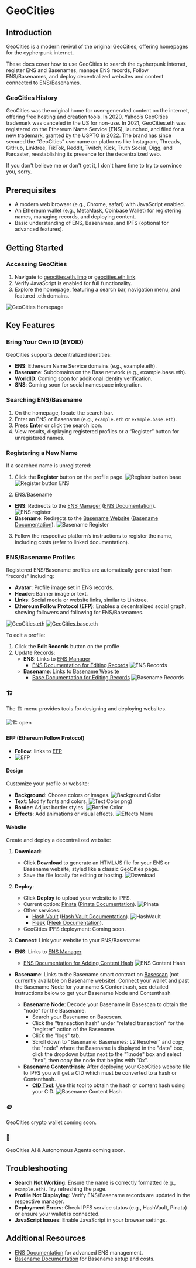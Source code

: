 # GeoCities

## Introduction

GeoCities is a modern revival of the original GeoCities, offering homepages for the cypherpunk internet. 

These docs cover how to use GeoCities to search the cypherpunk internet, register ENS and Basenames, manage ENS records, Follow ENS/Basenames, and deploy decentralized websites and content connected to ENS/Basenames.

### GeoCities History

GeoCities was the original home for user-generated content on the internet, offering free hosting and creation tools. In 2020, Yahoo’s GeoCities trademark was canceled in the US for non-use. In 2021, GeoCities.eth was registered on the Ethereum Name Service (ENS), launched, and filed for a new trademark, granted by the USPTO in 2022. The brand has since secured the “GeoCities” username on platforms like Instagram, Threads, GitHub, Linktree, TikTok, Reddit, Twitch, Kick, Truth Social, Digg, and Farcaster, reestablishing its presence for the decentralized web.

If you don't believe me or don't get it, I don't have time to try to convince you, sorry. 

## Prerequisites

- A modern web browser (e.g., Chrome, safari) with JavaScript enabled.
- An Ethereum wallet (e.g., MetaMask, Coinbase Wallet) for registering names, managing records, and deploying content.
- Basic understanding of ENS, Basenames, and IPFS (optional for advanced features).

## Getting Started

### Accessing GeoCities

1. Navigate to [geocities.eth.limo](http://geocities.eth.limo) or [geocities.eth.link](http://geocities.eth.link).
2. Verify JavaScript is enabled for full functionality.
3. Explore the homepage, featuring a search bar, navigation menu, and featured .eth domains.

![GeoCities Homepage](https://raw.githubusercontent.com/GeoCities/app/refs/heads/main/assets/screenshots/IMG_1314.png)

## Key Features

### Bring Your Own ID (BYOID)

GeoCities supports decentralized identities:

- **ENS**: Ethereum Name Service domains (e.g., example.eth).
- **Basename**: Subdomains on the Base network (e.g., example.base.eth).
- **WorldID**: Coming soon for additional identity verification.
- **SNS**: Coming soon for social namespace integration.

### Searching ENS/Basename

1. On the homepage, locate the search bar.
2. Enter an ENS or Basename (e.g., `example.eth` or `example.base.eth`).
3. Press **Enter** or click the search icon.
4. View results, displaying registered profiles or a “Register” button for unregistered names.

### Registering a New Name

If a searched name is unregistered:

1. Click the **Register** button on the profile page.
![Register button base](https://raw.githubusercontent.com/GeoCities/app/refs/heads/main/assets/screenshots/IMG_1348.png)
![Register button ENS](https://raw.githubusercontent.com/GeoCities/app/refs/heads/main/assets/screenshots/IMG_1350.png)

2. ENS/Basename
 - **ENS**: Redirects to the [ENS Manager](https://app.ens.domains) ([ENS Documentation](https://docs.ens.domains)).
![ENS register](https://raw.githubusercontent.com/GeoCities/app/refs/heads/main/assets/screenshots/IMG_1349.png)
  - **Basename**: Redirects to the [Basename Website](https://www.base.org/names) ([Basename Documentation](https://docs.base.org)).
![Basename Register](https://raw.githubusercontent.com/GeoCities/app/refs/heads/main/assets/screenshots/IMG_1351.png)
3. Follow the respective platform’s instructions to register the name, including costs (refer to linked documentation).

### ENS/Basename Profiles

Registered ENS/Basename profiles are automatically generated from “records” including:

- **Avatar**: Profile image set in ENS records.
- **Header**: Banner image or text.
- **Links**: Social media or website links, similar to Linktree.
- **Ethereum Follow Protocol (EFP)**: Enables a decentralized social graph, showing followers and following for ENS/Basenames.

![GeoCities.eth](https://raw.githubusercontent.com/GeoCities/app/refs/heads/main/assets/screenshots/IMG_1359.png)
![GeoCities.base.eth](https://raw.githubusercontent.com/GeoCities/app/refs/heads/main/assets/screenshots/IMG_1360.png)


To edit a profile:

1. Click the **Edit Records** button on the profile
2. Update Records:
   - **ENS**: Links to [ENS Manager](https://app.ens.domains)
     - [ENS Documentation for Editing Records](https://docs.ens.domains/v3/user-guides/manage-records)
![ENS Records](https://raw.githubusercontent.com/GeoCities/app/refs/heads/main/assets/screenshots/IMG_1369.png)
   - **Basename**: Links to [Basename Website](https://www.base.org/names)
     - [Base Documentation for Editing Records](https://docs.base.org)
![Basename Records](https://raw.githubusercontent.com/GeoCities/app/refs/heads/main/assets/screenshots/IMG_1343.jpeg)

### 🏗️ 

The 🏗️ menu provides tools for designing and deploying websites.

![🏗️ open](https://raw.githubusercontent.com/GeoCities/app/refs/heads/main/assets/screenshots/IMG_1363.png)

#### EFP (Ethereum Follow Protocol)

- **Follow**: links to [EFP](https://docs.efp.app/intro/)
- ![EFP](https://raw.githubusercontent.com/GeoCities/app/refs/heads/main/assets/screenshots/IMG_1362.png)

#### Design

Customize your profile or website:

- **Background**: Choose colors or images.
![Background Color](https://raw.githubusercontent.com/GeoCities/app/refs/heads/main/assets/screenshots/IMG_1364.png)
- **Text**: Modify fonts and colors.
![Text Color](https://raw.githubusercontent.com/GeoCities/app/refs/heads/main/assets/screenshots/IMG_1365.png)
png)
- **Border**: Adjust border styles.
![Border Color](https://raw.githubusercontent.com/GeoCities/app/refs/heads/main/assets/screenshots/IMG_1366.png)
- **Effects**: Add animations or visual effects.
![Effects Menu](https://raw.githubusercontent.com/GeoCities/app/refs/heads/main/assets/screenshots/IMG_1367.png)

#### Website

Create and deploy a decentralized website:

1. **Download**:
   - Click **Download** to generate an HTML/JS file for your ENS or Basename website, styled like a classic GeoCities page.
   - Save the file locally for editing or hosting.
![Download](https://raw.githubusercontent.com/GeoCities/app/refs/heads/main/assets/screenshots/IMG_1368.png)
2. **Deploy**:
   - Click **Deploy** to upload your website to IPFS.
   - Current option: [Pinata](https://www.pinata.cloud) ([Pinata Documentation](https://docs.pinata.cloud)).
![Pinata](https://raw.githubusercontent.com/GeoCities/app/refs/heads/main/assets/screenshots/IMG_1355.png)
   - Other services:
     - [Hash Vault](https://hashvault.xyz) ([Hash Vault Documentation](https://hashvault.xyz)).
![HashVault](https://raw.githubusercontent.com/GeoCities/app/refs/heads/main/assets/screenshots/IMG_1354.png)
     - [Fleek](https://fleek.co) ([Fleek Documentation](https://docs.fleek.co)).
   - GeoCities IPFS deployment: Coming soon.

3. **Connect**:
Link your website to your ENS/Basename:

- **ENS**: Links to [ENS Manager](https://app.ens.domains)
  - [ENS Documentation for Adding Content Hash](https://docs.ens.domains/v3/user-guides/add-content-hash)
![ENS Content Hash](https://raw.githubusercontent.com/GeoCities/app/refs/heads/main/assets/screenshots/IMG_1369.png)

- **Basename**: Links to the Basename smart contract on [Basescan](https://basescan.org/address/0xc6d566a56a1aff6508b41f6c90ff131615583bcd#writeContract#F13) (not currently available on Basename website). Connect your wallet and past the Basename Node for your name & Contenthash, see detailed instructions below to get your Basename Node and Contenthash
  - **Basename Node**: Decode your Basename in Basescan to obtain the "node" for the Basename.
    - Search your Basename on Basescan.
    - Click the "transaction hash" under "related transaction" for the "register" action of the Basename.
    - Click the "logs" tab.
    - Scroll down to "Basename: Basenames: L2 Resolver" and copy the "node" where the Basename is displayed in the "data" box, click the dropdown button next to the "1:node" box and select "hex", then copy the node that begins with "0x".
  - **Basename ContentHash**: After deploying your GeoCities website file to IPFS you will get a CID which must be converted to a hash or Contenthash.
    - **[CID Tool](https://adraffy.github.io/cid.js/test/demo.html)**: Use this tool to obtain the hash or content hash using your CID.
![Basename Content Hash](https://raw.githubusercontent.com/GeoCities/app/refs/heads/main/assets/screenshots/IMG_1371.png)

### 🪙
GeoCities crypto wallet coming soon.

### 🤖
GeoCities AI & Autonomous Agents coming soon.

## Troubleshooting

- **Search Not Working**: Ensure the name is correctly formatted (e.g., `example.eth`). Try refreshing the page.
- **Profile Not Displaying**: Verify ENS/Basename records are updated in the respective manager.
- **Deployment Errors**: Check IPFS service status (e.g., HashVault, Pinata) or ensure your wallet is connected.
- **JavaScript Issues**: Enable JavaScript in your browser settings.

## Additional Resources

- [ENS Documentation](https://docs.ens.domains) for advanced ENS management.
- [Basename Documentation](https://docs.base.org) for Basename setup and costs.
